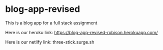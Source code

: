 # blog-app-revised
This is a blog app for a full stack assignment

Here is our heroku link: https://blog-app-revised-robison.herokuapp.com/

Here is our netlify link: three-stick.surge.sh

